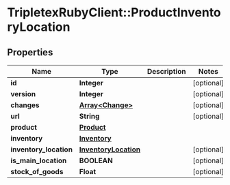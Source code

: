 # TripletexRubyClient::ProductInventoryLocation

## Properties
Name | Type | Description | Notes
------------ | ------------- | ------------- | -------------
**id** | **Integer** |  | [optional] 
**version** | **Integer** |  | [optional] 
**changes** | [**Array&lt;Change&gt;**](Change.md) |  | [optional] 
**url** | **String** |  | [optional] 
**product** | [**Product**](Product.md) |  | 
**inventory** | [**Inventory**](Inventory.md) |  | 
**inventory_location** | [**InventoryLocation**](InventoryLocation.md) |  | [optional] 
**is_main_location** | **BOOLEAN** |  | [optional] 
**stock_of_goods** | **Float** |  | [optional] 


